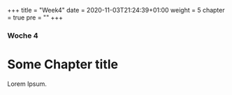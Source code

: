 +++
title = "Week4"
date = 2020-11-03T21:24:39+01:00
weight = 5
chapter = true
pre = "<b></b>"
+++

### Woche 4

# Some Chapter title

Lorem Ipsum.
